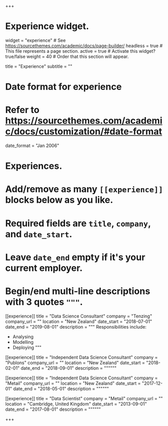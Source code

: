 +++
# Experience widget.
widget = "experience"  # See https://sourcethemes.com/academic/docs/page-builder/
headless = true  # This file represents a page section.
active = true  # Activate this widget? true/false
weight = 40  # Order that this section will appear.

title = "Experience"
subtitle = ""

# Date format for experience
#   Refer to https://sourcethemes.com/academic/docs/customization/#date-format
date_format = "Jan 2006"

# Experiences.
#   Add/remove as many `[[experience]]` blocks below as you like.
#   Required fields are `title`, `company`, and `date_start`.
#   Leave `date_end` empty if it's your current employer.
#   Begin/end multi-line descriptions with 3 quotes `"""`.

[[experience]]
  title = "Data Science Consultant"
  company = "Tenzing"
  company_url = ""
  location = "New Zealand"
  date_start = "2018-07-01"
  date_end = "2019-08-01"
  description = """
  Responsibilities include:
  
  * Analysing
  * Modelling
  * Deploying
  """

[[experience]]
  title = "Independent Data Science Consultant"
  company = "Publons"
  company_url = ""
  location = "New Zealand"
  date_start = "2018-02-01"
  date_end = "2018-09-01"
  description = """"""

[[experience]]
  title = "Independent Data Science Consultant"
  company = "Metail"
  company_url = ""
  location = "New Zealand"
  date_start = "2017-12-01"
  date_end = "2018-05-01"
  description = """"""

[[experience]]
  title = "Data Scientist"
  company = "Metail"
  company_url = ""
  location = "Cambridge, United Kingdom"
  date_start = "2013-09-01"
  date_end = "2017-08-01"
  description = """"""

+++
